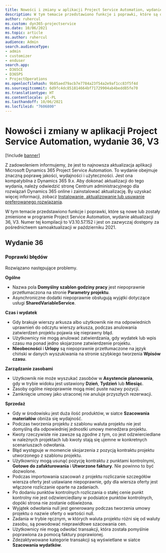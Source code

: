 ```yaml
---
title: Nowości i zmiany w aplikacji Project Service Automation, wydanie 36, V3
description: W tym temacie przedstawiono funkcje i poprawki, które są dostępne w programie Microsoft Dynamics 365 Project Service Automation, aktualizacja 36, V3.
author: ruhercul
ms.custom: dyn365-projectservice
ms.date: 10/06/2021
ms.topic: article
ms.author: ruhercul
audience: Admin
search.audienceType:
- admin
- customizer
- enduser
search.app:
- D365CE
- D365PS
- ProjectOperations
ms.openlocfilehash: 9b85aed79acb7e7784a23f54a2e9af1cc83f5f4d
ms.sourcegitcommit: 6d9fc4dc851814664bf71729904ab4bedd85fe70
ms.translationtype: HT
ms.contentlocale: pl-PL
ms.lasthandoff: 10/06/2021
ms.locfileid: "7606800"
---
```

# <a name="whats-new-or-changed-in-project-service-automation-update-release-36-v3"></a>Nowości i zmiany w aplikacji Project Service Automation, wydanie 36, V3

[!include [banner](../includes/psa-now-project-operations.md)]

Z zadowoleniem informujemy, że jest to najnowsza aktualizacja aplikacji Microsoft Dynamics 365 Project Service Automation. To wydanie obejmuje znaczną poprawę jakości, wydajności i użyteczności. Jest ona kompatybilna z Dynamics 365 9.x. Aby dokonać aktualizacji do tego wydania, należy odwiedzić stronę Centrum administracyjnego dla rozwiązań Dynamics 365 online i zainstalować aktualizację. By uzyskać więcej informacji, zobacz [Instalowanie, aktualizowanie lub usuwanie preferowanego rozwiązania](/power-platform/admin/install-remove-preferred-solution).

W tym temacie przedstawiono funkcje i poprawki, które są nowe lub zostały zmienione w programie Project Service Automation, wydanie aktualizacji 36, V3. Numer tej kompilacji to V3.10.57.152 i jest on zazwyczaj dostępny za pośrednictwem samoaktualizacji w październiku 2021.

## <a name="update-release-36"></a>Wydanie 36

### <a name="bug-fixes"></a>Poprawki błędów

Rozwiązano następujące problemy.

**Ogólne**
- Nazwa pola **Domyślny szablon godziny pracy** jest niepoprawnie przetłumaczona na stronie **Parametry projektu**.
- Asynchroniczne dodatki niepoprawnie obsługują wyjątki dotyczące usługi **SharedVariableService**.

**Czas i wydatek**
- Gdy brakuje wierszy arkusza albo użytkownik nie ma odpowiednich uprawnień do odczytu wierszy arkusza, podczas anulowania zatwierdzeń projektu pojawia się nieprawny błąd.
- Użytkownicy nie mogą anulować zatwierdzania, gdy wydatek lub wpis czasu ma ponad jedno skojarzone zatwierdzenie projektu.
- **Nieobecności** i **Urlopy** są niepoprawnie przetłumaczone na język chiński w danych wyszukiwania na stronie szybkiego tworzenia **Wpisów czasu**.

**Zarządzanie zasobami**
- Użytkownik nie może wyszukać zasobów w **Asystencie planowania**, gdy w trybie widoku jest ustawiony **Dzień**, **Tydzień** lub **Miesiąc**.
- Zasoby ogólne niepoprawnie mogą mieć puste nazwy pozycji. 
- Zamknięcie umowy jako utraconej nie anuluje przyszłych rezerwacji.

**Sprzedaż**
- Gdy w środowisku jest duża ilość produktów, w siatce **Szacowania materiałów** obniża się wydajność.
- Podczas tworzenia projektu z szablonu waluta projektu nie jest domyślną dla odpowiedniej jednostki umowy menedżera projektu.
- Kwoty rzeczywiste nie zawsze są zgodne z tym, co jest odzwierciedlane w należnych projektach lub kwoty stają się ujemne w konkretnych scenariuszach odwołania.
- Błąd występuje w momencie skojarzenia z pozycją kontraktu projektu utworzonego z szablonu projektu.
- Użytkownicy mogą usunąć pozycję kontraktu z punktami kontrolnymi, **Gotowe do zafakturowania** i **Utworzone faktury**. Nie powinno to być dozwolone.
- Podczas importowania szacowań z projektu rozliczanie szczegółów wiersza oferty jest ustawiane niepoprawnie, gdy dla wiersza oferty jest włączone rozliczanie oparte na zadaniach.
- Po dodaniu punktów kontrolnych rozliczania o stałej cenie punkt kontrolny nie jest odzwierciedlany w podsiatce punktów kontrolnych, dopóki strona nie zostanie odświeżona.
- Wyjątek odwołania null jest generowany podczas tworzenia umowy projektu o nazwie oferty o wartości null.
- Zadania w trybie ręcznym, w których waluta projektu różni się od waluty zasobu, są powodować nieprawidłowe szacowania cen.
- Użytkownicy nie mogą odwołać transakcji, która została pomyślnie poprawiona za pomocą faktury poprawionej.
- Zdezaktywowane kategorie transakcji są wyświetlane w siatce **Szacowania wydatków**.



